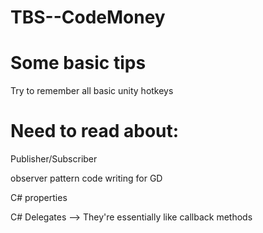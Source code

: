 # TBS--CodeMoney

# Some basic tips 
Try to remember all basic unity hotkeys


# Need to read about:

Publisher/Subscriber

observer pattern code writing for GD

C# properties


C# Delegates --> They're essentially like callback methods
